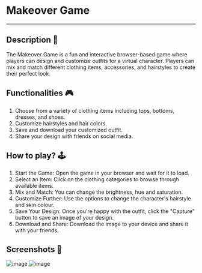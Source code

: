 # **Makeover Game** 
---

## **Description 📃**
<!-- add your game description here  -->
The Makeover Game is a fun and interactive browser-based game where players can design and customize outfits for a virtual character. Players can mix and match different clothing items, accessories, and hairstyles to create their perfect look.

## **Functionalities 🎮**
<!-- add functionalities over here -->
1. Choose from a variety of clothing items including tops, bottoms, dresses, and shoes.
2. Customize hairstyles and hair colors.
3. Save and download your customized outfit.
4. Share your design with friends on social media.

## **How to play? 🕹️**
<!-- add the steps how to play games -->
1. Start the Game: Open the game in your browser and wait for it to load.
2. Select an Item: Click on the clothing categories to browse through available items.
3. Mix and Match: You can change the brightness, hue and saturation.
4. Customize Further: Use the options to change the character's hairstyle and skin colour.
5. Save Your Design: Once you're happy with the outfit, click the "Capture" button to save an image of your design.
6. Download and Share: Download the image to your device and share it with your friends.

## **Screenshots 📸**
![image](https://github.com/abckhush/GameZone/assets/127378920/b155d557-eff1-4731-b3ac-1e89080be0cf)
![image](https://github.com/abckhush/GameZone/assets/127378920/b9ec77b4-1eb8-451e-b390-c626cd6b93d5)
